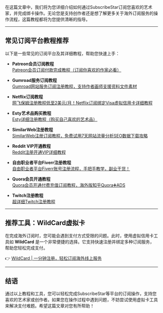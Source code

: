 在这篇文章中，我们将为您详细介绍如何通过SubscribeStar订阅您喜欢的艺术家，并完成绑卡操作。无论您是支持创作者还是想了解更多关于海外订阅服务的操作流程，这篇教程都将为您提供清晰的指导。

---

## 常见订阅平台教程推荐

以下是一些常见的订阅平台及其详细教程，帮助您快速上手：

- **Patreon会员订阅教程**  
  [Patreon会员订阅付款完成教程（订阅你喜欢的作家必看）](https://www.bilibili.com/video/BV15J4m1W79d/?spm_id_from=333.788.recommend_more_video.0)

- **Gumroad服务订阅教程**  
  [Gumroad网站服务订阅注册教程，支持作者画师支援资料文件素材](https://www.bilibili.com/video/BV1BZ421W7yC/?spm_id_from=333.788.recommend_more_video.1)

- **Netflix订阅教程**  
  [网飞保姆注册教程低至2美元/月！Netflix订阅绑定Visa虚拟信用卡详细教程](https://www.bilibili.com/video/BV12M4m1S7jL/?spm_id_from=333.788.recommend_more_video.4)

- **Esty艺术品购买教程**  
  [Esty详细注册教程（购买自己喜欢的艺术品）](https://www.bilibili.com/video/BV14C411H7X2/?spm_id_from=333.788.recommend_more_video.5)

- **SimilarWeb注册教程**  
  [SimilarWeb注册订阅教程，免费试用7天网站流量分析SEO数据下载攻略](https://www.bilibili.com/video/BV1FM4m1k7kK/?spm_id_from=333.788.recommend_more_video.6)

- **Reddit VIP开通教程**  
  [Reddit注册开通VIP详细教程](https://www.bilibili.com/video/BV1XE42137Lz/?spm_id_from=333.788.recommend_more_video.10)

- **自由职业者平台Fiverr注册教程**  
  [自由职业者平台Fiverr账号注册流程，手把手教学，副业干货！](https://www.bilibili.com/video/BV1RPKZewEAk/?spm_id_from=333.788.recommend_more_video.11)

- **Quora会员开通教程**  
  [Quora会员开通付费充值订阅教程，海外版知乎Quora➕ADS](https://www.bilibili.com/video/BV1Nw4m1X7yn/?spm_id_from=333.788.recommend_more_video.12)

- **Twitch注册教程**  
  [超详细Twitch注册教程](https://www.bilibili.com/video/BV1yx4y1p7Pp/?spm_id_from=333.788.recommend_more_video.16)

---

## 推荐工具：WildCard虚拟卡

在完成海外订阅时，您可能会遇到支付方式受限的问题。此时，使用虚拟信用卡工具如 **WildCard** 是一个非常便捷的选择。它支持快速注册并绑定多种订阅服务，帮助您轻松完成支付。

👉 [WildCard | 一分钟注册，轻松订阅海外线上服务](https://bit.ly/bewildcard)

---

## 结语

通过以上教程和工具，您可以轻松完成SubscribeStar等平台的订阅操作，支持您喜欢的艺术家或创作者。如果您在操作过程中遇到问题，不妨尝试使用虚拟卡工具来解决支付难题。希望这篇文章对您有所帮助！